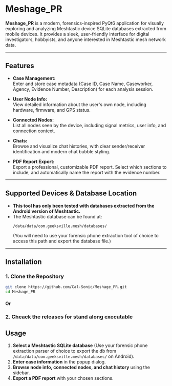 # Meshage_PR

**Meshage_PR** is a modern, forensics-inspired PyQt6 application for visually exploring and analyzing Meshtastic device SQLite databases extracted from mobile devices. It provides a sleek, user-friendly interface for digital investigators, hobbyists, and anyone interested in Meshtastic mesh network data.

---

## Features

- **Case Management:**  
  Enter and store case metadata (Case ID, Case Name, Caseworker, Agency, Evidence Number, Description) for each analysis session.

- **User Node Info:**  
  View detailed information about the user's own node, including hardware, firmware, and GPS status.

- **Connected Nodes:**  
  List all nodes seen by the device, including signal metrics, user info, and connection context.

- **Chats:**  
  Browse and visualize chat histories, with clear sender/receiver identification and modern chat bubble styling.

- **PDF Report Export:**  
  Export a professional, customizable PDF report. Select which sections to include, and automatically name the report with the evidence number.

---

## Supported Devices & Database Location

- **This tool has only been tested with databases extracted from the Android version of Meshtastic.**
- The Meshtastic database can be found at:
  ```
  /data/data/com.geeksville.mesh/databases/
  ```
  (You will need to use your forensic phone extraction tool of choice to access this path and export the database file.)

---

## Installation

### 1. **Clone the Repository**
```bash
git clone https://github.com/Cal-Sonic/Meshage_PR.git
cd Meshage_PR
```
#### Or

### 2. **Cheack the releases for stand along executable**

## Usage

1. **Select a Meshtastic SQLite database** (Use your forensic phone extraction parser of choice to export the db from `/data/data/com.geeksville.mesh/databases/` on Android).
2. **Enter case information** in the popup dialog.
3. **Browse node info, connected nodes, and chat history** using the sidebar.
4. **Export a PDF report** with your chosen sections.

